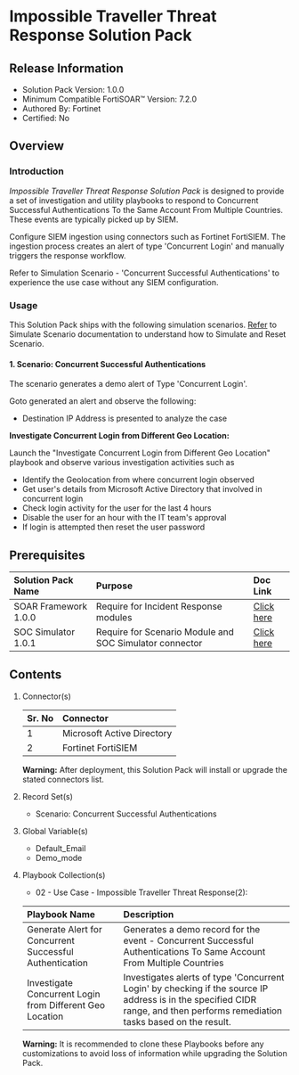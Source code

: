 # Impossible Traveller Threat Response Solution Pack

## Release Information

- Solution Pack Version: 1.0.0
- Minimum Compatible FortiSOAR™ Version: 7.2.0
- Authored By: Fortinet
- Certified: No

## Overview

### Introduction

*Impossible Traveller Threat Response Solution Pack* is designed to provide a set of investigation and utility playbooks to respond to Concurrent Successful Authentications To the Same Account From Multiple Countries. These events are typically picked up by SIEM.

Configure SIEM ingestion using connectors such as Fortinet FortiSIEM. The ingestion process creates an alert of type 'Concurrent Login' and manually triggers the response workflow.

Refer to Simulation Scenario - 'Concurrent Successful Authentications' to experience the use case without any SIEM configuration.

### Usage

This Solution Pack ships with the following simulation scenarios. [Refer](https://github.com/fortinet-fortisoar/solution-pack-soc-simulator/blob/develop/docs/solution-pack-guide.md/?target=_blank) to Simulate Scenario documentation to understand how to Simulate and Reset Scenario.

#### 1. Scenario: Concurrent Successful Authentications

The scenario generates a demo alert of Type 'Concurrent Login'.

Goto generated an alert and observe the following:

- Destination IP Address is presented to analyze the case

**Investigate Concurrent Login from Different Geo Location:**

Launch the "Investigate Concurrent Login from Different Geo Location" playbook and observe various investigation activities such as

- Identify the Geolocation from where concurrent login observed
- Get user's details from Microsoft Active Directory that involved in concurrent login
- Check login activity for the user for the last 4 hours
- Disable the user for an hour with the IT team's approval
- If login is attempted then reset the user password

## Prerequisites

|**Solution Pack Name**|**Purpose**|**Doc Link**|
| :- | :- | :- |
|SOAR Framework 1.0.0|Require for Incident Response modules|[Click here](https://github.com/fortinet-fortisoar/solution-pack-soar-framework/blob/develop/README.md)|
|SOC Simulator 1.0.1|Require for Scenario Module and SOC Simulator connector| [Click here](https://github.com/fortinet-fortisoar/solution-pack-soc-simulator/blob/develop/README.md)|

## Contents

1. Connector(s)

    |**Sr. No**|**Connector**|
    | :- | :- |
    |1|Microsoft Active Directory|
    |2|Fortinet FortiSIEM|

     **Warning:** After deployment, this Solution Pack will install or upgrade the stated connectors list.

2. Record Set(s)

    - Scenario: Concurrent Successful Authentications

3. Global Variable(s)

    - Default_Email
    - Demo_mode

4. Playbook Collection(s)
    - 02 - Use Case - Impossible Traveller Threat Response(2):

    |**Playbook Name**|**Description**|
    | :- | :- |
    |Generate Alert for Concurrent Successful Authentication | Generates a demo record for the event - Concurrent Successful Authentications To Same Account From Multiple Countries|
    |Investigate Concurrent Login from Different Geo Location | Investigates alerts of type 'Concurrent Login' by checking if the source IP address is in the specified CIDR range, and then performs remediation tasks based on the result.|

     **Warning:** It is recommended to clone these Playbooks before any customizations to avoid loss of information while upgrading the Solution Pack.

